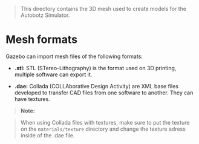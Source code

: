 > This directory contains the 3D mesh used to create models for the Autobotz Simulator.

# Mesh formats

Gazebo can import mesh files of the following formats:

* **.stl:** STL (STereo-Lithography) is the format used on 3D printing, multiple software can export it.

* **.dae:** Collada (COLLAborative Design Activity) are XML base files developed to transfer CAD files from one software to another. They can have textures.

> **Note:**

> When using Collada files with textures, make sure to put the texture on the `materials/texture` directory and change the texture adress inside of the .dae file.
